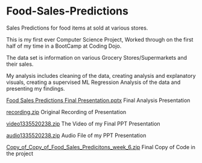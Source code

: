 # Food-Sales-Predictions
Sales Predictions for food items at sold at various stores.

This is my first ever Computer Science Project, Worked through on the first half of my time in a BootCamp at Coding Dojo.

The data set is information on various Grocery Stores/Supermarkets and their sales.

My analysis includes cleaning of the data, creating analysis and explanatory visuals, creating a supervised ML Regression Analysis of the data and presenting my findings.

[Food Sales Predictions Final Presentation.pptx](https://github.com/alupo933/Food-Sales-Predictions/files/7922635/Food.Sales.Predictions.Final.Presentation.pptx) 
Final Analysis Presentation

[recording.zip](https://github.com/alupo933/Food-Sales-Predictions/files/7922644/recording.zip)
Original Recording of Presentation

[video1335520238.zip](https://github.com/alupo933/Food-Sales-Predictions/files/7922645/video1335520238.zip)
The Video of my Final PPT Presentation

[audio1335520238.zip](https://github.com/alupo933/Food-Sales-Predictions/files/7922650/audio1335520238.zip)
Audio File of my PPT Presentation

[Copy_of_Copy_of_Food_Sales_Predicitons_week_6.zip](https://github.com/alupo933/Food-Sales-Predictions/files/7922665/Copy_of_Copy_of_Food_Sales_Predicitons_week_6.zip)
Final Copy of Code in the project
